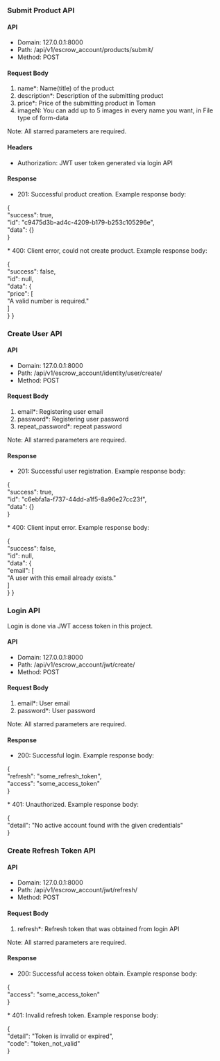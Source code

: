 ### Submit Product API

#### API
* Domain: 127.0.0.1:8000
* Path: /api/v1/escrow_account/products/submit/
* Method: POST

#### Request Body
1. name*: Name(title) of the product
2. description*: Description of the submitting product
3. price*: Price of the submitting product in Toman
4. imageN: You can add up to 5 images in every name you want, in File type of form-data 

Note: All starred parameters are required.

#### Headers
* Authorization: JWT user token generated via login API

#### Response
* 201: Successful product creation. Example response body:
<p>{<br>
    "success": true,<br>
    "id": "c9475d3b-ad4c-4209-b179-b253c105296e",<br>
    "data": {}<br>
}</p>
* 400: Client error, could not create product. Example response body:
<p>
{<br>
    "success": false,<br>
    "id": null,<br>
    "data": {<br>
        "price": [<br>
            "A valid number is required."<br>
        ]<br>
    }
}
</p>

### Create User API
#### API
* Domain: 127.0.0.1:8000
* Path: /api/v1/escrow_account/identity/user/create/
* Method: POST

#### Request Body
1. email*: Registering user email
2. password*: Registering user password 
2. repeat_password*: repeat password

Note: All starred parameters are required.

#### Response
* 201: Successful user registration. Example response body:
<p>{<br>
    "success": true,<br>
    "id": "c6ebfa1a-f737-44dd-a1f5-8a96e27cc23f",<br>
    "data": {}<br>
}</p>
* 400: Client input error. Example response body:
<p>
{<br>
    "success": false,<br>
    "id": null,<br>
    "data": {<br>
        "email": [<br>
            "A user with this email already exists."<br>
        ]<br>
    }
}
</p>

### Login API
Login is done via JWT access token in this project.
#### API
* Domain: 127.0.0.1:8000
* Path: /api/v1/escrow_account/jwt/create/
* Method: POST

#### Request Body
1. email*: User email
2. password*: User password 

Note: All starred parameters are required.

#### Response
* 200: Successful login. Example response body:
<p>{<br>
    "refresh": "some_refresh_token",<br>
    "access": "some_access_token"<br>
}</p>
* 401: Unauthorized. Example response body:
<p>
{<br>
    "detail": "No active account found with the given credentials"<br>
}<br>
</p>


### Create Refresh Token API

#### API
* Domain: 127.0.0.1:8000
* Path: /api/v1/escrow_account/jwt/refresh/
* Method: POST

#### Request Body
1. refresh*: Refresh token that was obtained from login API

Note: All starred parameters are required.

#### Response
* 200: Successful access token obtain. Example response body:
<p>{<br>
    "access": "some_access_token"<br>
}</p>
* 401: Invalid refresh token. Example response body:
<p>
{<br>
    "detail": "Token is invalid or expired",<br>
    "code": "token_not_valid"<br>
}
</p>

